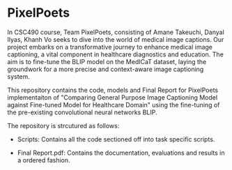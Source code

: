 # PixelPoets

In CSC490 course, Team PixelPoets, consisting of Amane Takeuchi, Danyal Ilyas, Khanh Vo seeks to dive into the world of medical image captions. Our project embarks on a transformative journey to enhance medical image captioning, a vital component in healthcare diagnostics and education. The aim is to fine-tune the BLIP model on the MedICaT dataset, laying the groundwork for a more precise and context-aware image captioning system.

This repository contains the code, models and Final Report for PixelPoets implementaiton of "Comparing General Purpose Image Captioning Model against Fine-tuned Model for Healthcare Domain" using the fine-tuning of the pre-existing convolutional neural networks BLIP. 


The repository is strcutured as follows:

- Scripts: Contains all the code sectioned off into task specific scripts.

- Final Report.pdf: Contains the documentation, evaluations and results in a ordered fashion.

